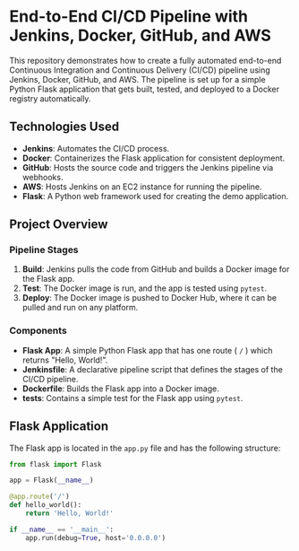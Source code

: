 # End-to-End CI/CD Pipeline with Jenkins, Docker, GitHub, and AWS

This repository demonstrates how to create a fully automated end-to-end Continuous Integration and Continuous Delivery (CI/CD) pipeline using Jenkins, Docker, GitHub, and AWS. The pipeline is set up for a simple Python Flask application that gets built, tested, and deployed to a Docker registry automatically.

## Technologies Used

- **Jenkins**: Automates the CI/CD process.
- **Docker**: Containerizes the Flask application for consistent deployment.
- **GitHub**: Hosts the source code and triggers the Jenkins pipeline via webhooks.
- **AWS**: Hosts Jenkins on an EC2 instance for running the pipeline.
- **Flask**: A Python web framework used for creating the demo application.

## Project Overview

### Pipeline Stages

1. **Build**: Jenkins pulls the code from GitHub and builds a Docker image for the Flask app.
2. **Test**: The Docker image is run, and the app is tested using `pytest`.
3. **Deploy**: The Docker image is pushed to Docker Hub, where it can be pulled and run on any platform.

### Components

- **Flask App**: A simple Python Flask app that has one route ( `/` ) which returns "Hello, World!".
- **Jenkinsfile**: A declarative pipeline script that defines the stages of the CI/CD pipeline.
- **Dockerfile**: Builds the Flask app into a Docker image.
- **tests**: Contains a simple test for the Flask app using `pytest`.

## Flask Application

The Flask app is located in the `app.py` file and has the following structure:

```python
from flask import Flask

app = Flask(__name__)

@app.route('/')
def hello_world():
    return 'Hello, World!'

if __name__ == '__main__':
    app.run(debug=True, host='0.0.0.0')
